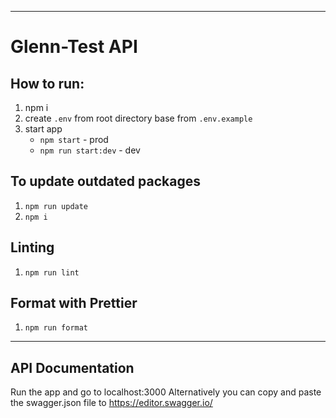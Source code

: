 <hr>

# Glenn-Test API

## How to run:
1. npm i
2. create `.env` from root directory base from `.env.example`
3. start app
    - `npm start` - prod
    - `npm run start:dev` - dev

## To update outdated packages
1. `npm run update`
2. `npm i`

## Linting
1. `npm run lint`

## Format with Prettier
1. `npm run format`

<hr>

##  API Documentation

Run the app and go to localhost:3000
Alternatively you can copy and paste
the swagger.json file to
https://editor.swagger.io/

#

